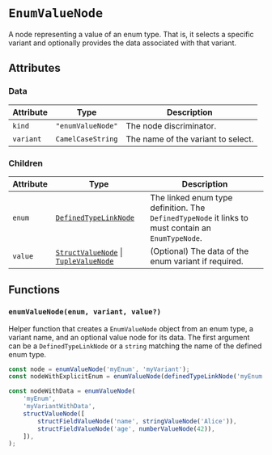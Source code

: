 # `EnumValueNode`

A node representing a value of an enum type. That is, it selects a specific variant and optionally provides the data associated with that variant.

## Attributes

### Data

| Attribute | Type              | Description                        |
| --------- | ----------------- | ---------------------------------- |
| `kind`    | `"enumValueNode"` | The node discriminator.            |
| `variant` | `CamelCaseString` | The name of the variant to select. |

### Children

| Attribute | Type                                                                                 | Description                                                                                        |
| --------- | ------------------------------------------------------------------------------------ | -------------------------------------------------------------------------------------------------- |
| `enum`    | [`DefinedTypeLinkNode`](./typeNodes/DefinedTypeLinkNode.md)                          | The linked enum type definition. The `DefinedTypeNode` it links to must contain an `EnumTypeNode`. |
| `value`   | [`StructValueNode`](./StructValueNode.md) \| [`TupleValueNode`](./TupleValueNode.md) | (Optional) The data of the enum variant if required.                                               |

## Functions

### `enumValueNode(enum, variant, value?)`

Helper function that creates a `EnumValueNode` object from an enum type, a variant name, and an optional value node for its data. The first argument can be a `DefinedTypeLinkNode` or a `string` matching the name of the defined enum type.

```ts
const node = enumValueNode('myEnum', 'myVariant');
const nodeWithExplicitEnum = enumValueNode(definedTypeLinkNode('myEnum'), 'myVariant');

const nodeWithData = enumValueNode(
    'myEnum',
    'myVariantWithData',
    structValueNode([
        structFieldValueNode('name', stringValueNode('Alice')),
        structFieldValueNode('age', numberValueNode(42)),
    ]),
);
```
